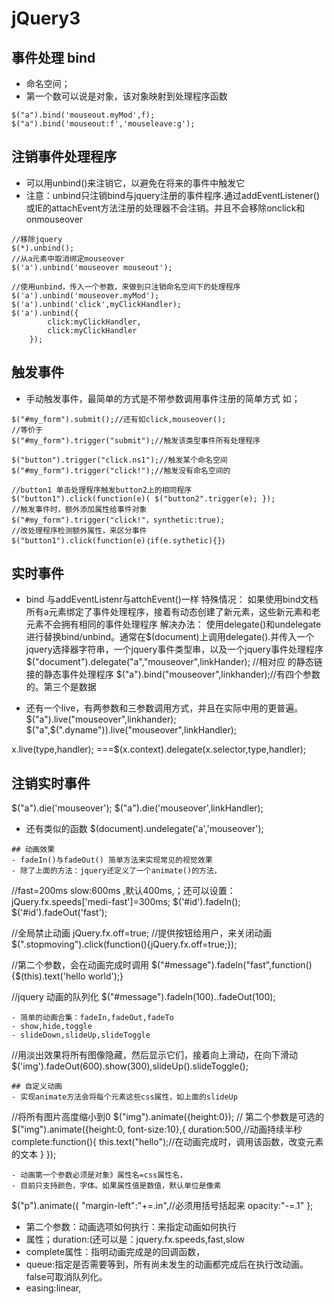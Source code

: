 # jQuery3
##  事件处理 bind
- 命名空间；
- 第一个数可以说是对象，该对象映射到处理程序函数

```
$("a").bind('mouseout.myMod',f);
$("a").bind('mouseout:f','mouseleave:g');
```

## 注销事件处理程序
- 可以用unbind()来注销它，以避免在将来的事件中触发它
- 注意：unbind只注销bind与jquery注册的事件程序.通过addEventListener()或IE的attachEvent方法注册的处理器不会注销。并且不会移除onclick和onmouseover
```
//移除jquery
$(*).unbind();
//从a元素中取消绑定mouseover
$('a').unbind('mouseover mouseout');

//使用unbind，传入一个参数，来做到只注销命名空间下的处理程序
$('a').unbind('mouseover.myMod');
$('a').unbind('click',myClickHandler);
$('a').unbind({
		click:myClickHandler,
		click:myClickHandler
	});
```
## 触发事件
- 手动触发事件，最简单的方式是不带参数调用事件注册的简单方式
如；
```
$("#my_form").submit();//还有如click,mouseover();
//等价于
$("#my_form").trigger("submit");//触发该类型事件所有处理程序

$("button").trigger("click.ns1");//触发某个命名空间
$("#my_form").trigger("click!");//触发没有命名空间的

//button1 单击处理程序触发button2上的相同程序
$("button1").click(function(e)( $("button2".trigger(e); });
//触发事件时，额外添加属性给事件对象
$("#my_form").trigger("click!"，synthetic:true);
//改处理程序检测额外属性，来区分事件
$("button1").click(function(e)｛if(e.sythetic){}｝
```
## 实时事件
- bind 与addEventListenr与attchEvent()一样
特殊情况：
如果使用bind文档所有a元素绑定了事件处理程序，接着有动态创建了新元素，这些新元素和老元素不会拥有相同的事件处理程序
解决办法：
使用delegate()和undelegate进行替换bind/unbind。通常在$(document)上调用delegate().并传入一个jquery选择器字符串，一个jquery事件类型串，以及一个jquery事件处理程序
$("document").delegate("a","mouseover",linkHander);
//相对应 的静态链接的静态事件处理程序
$("a").bind("mouseover",linkhander);//有四个参数的。第三个是数据

- 还有一个live，有两参数和三参数调用方式，并且在实际中用的更普遍。
$("a").live("mouseover",linkhander);
$("a",$(".dyname")).live("mouseover",linkHandler);

x.live(type,handler);
===$(x.context).delegate(x.selector,type,handler);
## 注销实时事件
$("a").die('mouseover');
$("a").die('mouseover',linkHandler);
- 还有类似的函数
$(document).undelegate('a','mouseover');
```
## 动画效果
- fadeIn()与fadeOut() 简单方法来实现常见的视觉效果
- 除了上面的方法：jquery还定义了一个animate()的方法，
```
//fast=200ms   slow:600ms  ,默认400ms,；还可以设置：jQuery.fx.speeds['medi-fast']=300ms;
$('#id').fadeIn();
$('#id').fadeOut('fast');

//全局禁止动画
jQuery.fx.off=true;
//提供按钮给用户，来关闭动画
$(".stopmoving").click(function(){jQuery.fx.off=true;});

//第二个参数，会在动画完成时调用
$("#message").fadeIn("fast",function(){$(this).text('hello world');}

//jquery 动画的队列化
$("#message").fadeIn(100)..fadeOut(100);
```
- 简单的动画合集：fadeIn,fadeOut,fadeTo
- show,hide,toggle
- slideDown,slideUp,slideToggle
```
//用淡出效果将所有图像隐藏，然后显示它们，接着向上滑动，在向下滑动
	$('img').fadeOut(600).show(300),slideUp().slideToggle();
```
## 自定义动画
- 实现animate方法会将每个元素这些css属性，如上面的slideUp
```
//将所有图片高度缩小到0
$("img").animate({height:0});
// 第二个参数是可选的
$("img").animate({height:0,
  	font-size:10},{
  	duration:500,//动画持续半秒
  	complete:function(){
  	 this.text("hello");//在动画完成时，调用该函数，改变元素的文本
  	}
  	});
  	
```
- 动画第一个参数必须是对象》属性名=css属性名，
- 目前只支持颜色，字体。如果属性值是数值，默认单位是像素
```
$("p").animate({
	"margin-left":"+=.in",//必须用括号括起来
	opacity:"-=.1"
};

- 第二个参数：动画选项如何执行：来指定动画如何执行
- 属性；duration:(还可以是：jquery.fx.speeds,fast,slow
- complete属性：指明动画完成是的回调函数，
- queue:指定是否需要等到，所有尚未发生的动画都完成后在执行改动画。false可取消队列化。
- easing:linear,


